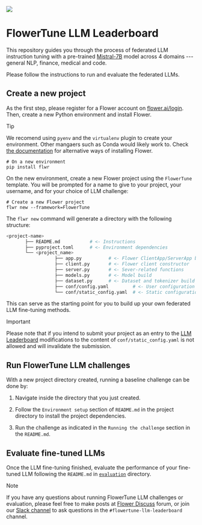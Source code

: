 ![](_static/flower_llm.jpg)

# FlowerTune LLM Leaderboard

This repository guides you through the process of federated LLM instruction tuning with a
pre-trained [Mistral-7B](https://huggingface.co/mistralai/Mistral-7B-v0.3) model across 4 domains --- general NLP, finance, medical and code.

Please follow the instructions to run and evaluate the federated LLMs.

## Create a new project

As the first step, please register for a Flower account on [flower.ai/login](https://flower.ai/login).
Then, create a new Python environment and install Flower. 

> [!TIP]
> We recomend using `pyenv` and the `virtualenv` plugin to create your environment. Other mangaers such as Conda would likely work to. Check [the documentation](https://flower.ai/docs/framework/how-to-install-flower.html) for alternative ways of installing Flower.

```shell
# On a new environment
pip install flwr
```

On the new environment, create a new Flower project using the `FlowerTune` template. You will be prompted for a name to give to your project, your username, and for your choice of LLM challenge:
```shell
# Create a new Flower project
flwr new --framework=FlowerTune
```

The `flwr new` command will generate a directory with the following structure:

```bash
<project-name>
       ├── README.md           # <- Instructions
       ├── pyproject.toml      # <- Environment dependencies
       └── <project_name>
                  ├── app.py          # <- Flower ClientApp/ServerApp build
                  ├── client.py       # <- Flower client constructor
                  ├── server.py       # <- Sever-related functions
                  ├── models.py       # <- Model build
                  ├── dataset.py      # <- Dataset and tokenizer build
                  ├── conf/config.yaml         # <- User configuration
                  └── conf/static_config.yaml  # <- Static configuration
```

This can serve as the starting point for you to build up your own federated LLM fine-tuning methods.

> [!IMPORTANT]
> Please note that if you intend to submit your project as an entry to the [LLM Leaderboard](https://flower.ai/benchmarks/llm-leaderboard) modifications to the content of `conf/static_config.yaml` is not allowed and will invalidate the submission.

## Run FlowerTune LLM challenges

With a new project directory created, running a baseline challenge can be done by:

1. Navigate inside the directory that you just created.


2. Follow the `Environment setup` section of `README.md` in the project directory to install the project dependencies.


3. Run the challenge as indicated in the `Running the challenge` section in the `README.md`.

## Evaluate fine-tuned LLMs

Once the LLM fine-tuning finished, evaluate the performance of your fine-tuned LLM
following the `README.md` in [`evaluation`](https://github.com/adap/flower/tree/main/benchmarks/flowertune-llm/evaluation) directory.


> [!NOTE]
> If you have any questions about running FlowerTune LLM challenges or evaluation, please feel free to make posts at [Flower Discuss](https://discuss.flower.ai) forum, 
or join our [Slack channel](https://flower.ai/join-slack/) to ask questions in the `#flowertune-llm-leaderboard` channel.
